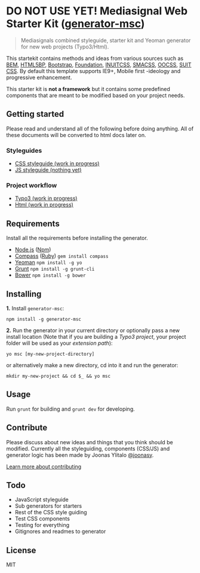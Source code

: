# DO NOT USE YET! Mediasignal Web Starter Kit ([generator-msc](https://bitbucket.org/mediasignal/generator-msc.git))

> Mediasignals combined styleguide, starter kit and Yeoman generator for new web projects (Typo3/Html). 

This startekit contains methods and ideas from various sources such as [BEM](https://bem.info/), [HTML5BP](http://html5boilerplate.com/), [Bootstrap](http://getbootstrap.com), [Foundation](http://foundation.zurb.com/), [INUITCSS](https://github.com/inuitcss), [SMACSS](https://smacss.com/), [OOCSS](http://oocss.org/), [SUIT CSS](https://github.com/suitcss/suit). By default this template supports IE9+, Mobile first -ideology and progressive enhancement.

This starter kit is **not a framework** but it contains some predefined components that are meant to be modified based on your project needs.

## Getting started

Please read and understand all of the following before doing anything. All of these documents will be converted to html docs later on.

### Styleguides

* [CSS styleguide (work in progress)](https://bitbucket.org/mediasignal/generator-msc/src/90566b12eab4d8fdd9d79e781b4d388e4ccd9a5b/docs/CSS-styleguide.md)
* [JS styleguide (nothing yet)](https://bitbucket.org/mediasignal/generator-msc/src/90566b12eab4d8fdd9d79e781b4d388e4ccd9a5b/docs/JS-styleguide.md)

### Project workflow

* [Typo3 (work in progress)](https://bitbucket.org/mediasignal/generator-msc/src/90566b12eab4d8fdd9d79e781b4d388e4ccd9a5b/docs/project-types.md#typo3)
* [Html (work in progress)](https://bitbucket.org/mediasignal/generator-msc/src/90566b12eab4d8fdd9d79e781b4d388e4ccd9a5b/docs/project-types.md#html)

## Requirements

Install all the requirements before installing the generator.

* [Node.js](http://nodejs.org/) ([Npm](https://www.npmjs.org/)) 
* [Compass](http://compass-style.org/) ([Ruby](https://www.ruby-lang.org/en/)) ```gem install compass```
* [Yeoman](http://yeoman.io/) ```npm install -g yo```
* [Grunt](http://gruntjs.com/) ```npm install -g grunt-cli```
* [Bower](http://bower.io/) ```npm install -g bower```

## Installing

**1.** Install ```generator-msc```: 

    npm install -g generator-msc

**2.** Run the generator in your current directory or optionally pass a new install location (Note that if you are building a *Typo3 project*, your project folder will be used as your *extension path*):

    yo msc [my-new-project-directory]

or alternatively make a new directory, cd into it and run the generator:

    mkdir my-new-project && cd $_ && yo msc

## Usage

Run ```grunt``` for building and ```grunt dev``` for developing.

## Contribute

Please discuss about new ideas and things that you think should be modified. Currently all the styleguiding, components (CSS/JS) and generator logic has been made by Joonas Ylitalo [@joonasy](https://twitter.com/joonasy).

[Learn more about contributing](https://bitbucket.org/mediasignal/generator-msc/src/90566b12eab4d8fdd9d79e781b4d388e4ccd9a5b/docs/contribute.md)

## Todo

* JavaScript styleguide
* Sub generators for starters
* Rest of the CSS style guiding
* Test CSS components 
* Testing for everything
* Gitignores and readmes to generator


## License

MIT

